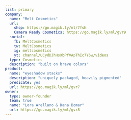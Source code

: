 ```yaml
---
list: primary
company:
  name: "Melt Cosmetics"
  url:
    shop: https://go.magik.ly/ml/7fsh
    Camera Ready Cosmetics: https://go.magik.ly/ml/gvr9
  social:
    fb: MeltCosmetics
    tw: MeltCosmetics
    ig: meltcosmetics
    yt: channel/UCydDJhHsXbPfVApThIc7Y6w/videos
  type: Cosmetics
  description: "built on brave colors"
product:
  name: "eyeshadow stacks"
  description: "uniquely packaged, heavily pigmented"
  predicate: yes
  url: https://go.magik.ly/ml/gvr7
owner:
  type: owner-founder
  team: true
  name: "Lora Arellano & Dana Bomar"
  url: https://go.magik.ly/ml/gvr8
---
```

